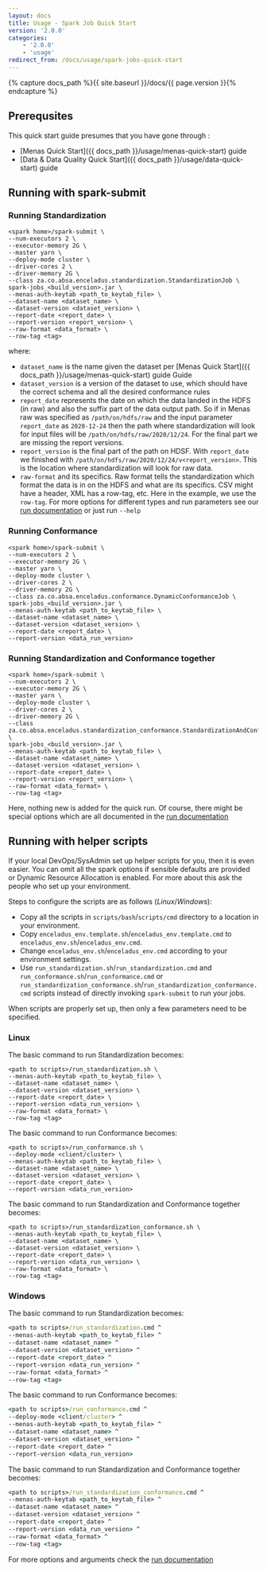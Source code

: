 ```yaml
---
layout: docs
title: Usage - Spark Job Quick Start
version: '2.0.0'
categories:
    - '2.0.0'
    - 'usage'
redirect_from: /docs/usage/spark-jobs-quick-start
---
```

{% capture docs_path %}{{ site.baseurl }}/docs/{{ page.version }}{% endcapture %}

## Prerequsites

This quick start guide presumes that you have gone through :

- [Menas Quick Start]({{ docs_path }}/usage/menas-quick-start) guide
- [Data & Data Quality Quick Start]({{ docs_path }}/usage/data-quick-start) guide

## Running with spark-submit

### Running Standardization

```shell
<spark home>/spark-submit \
--num-executors 2 \
--executor-memory 2G \
--master yarn \
--deploy-mode cluster \
--driver-cores 2 \
--driver-memory 2G \
--class za.co.absa.enceladus.standardization.StandardizationJob \
spark-jobs_<build_version>.jar \
--menas-auth-keytab <path_to_keytab_file> \
--dataset-name <dataset_name> \
--dataset-version <dataset_version> \
--report-date <report_date> \
--report-version <report_version> \
--raw-format <data_format> \
--row-tag <tag>
```

where:

- `dataset_name` is the name given the dataset per [Menas Quick Start]({{ docs_path }}/usage/menas-quick-start) guide Guide
- `dataset_version` is a version of the dataset to use, which should have the correct schema and all the desired conformance rules 
- `report_date` represents the date on which the data landed in the HDFS (in raw) and also the suffix part of the data output path. So if in Menas raw was specified as `/path/on/hdfs/raw` and the input parameter `report_date` as `2020-12-24` then the path where standardization will look for input files will be `/path/on/hdfs/raw/2020/12/24`. For the final part we are missing the report versions.
- `report_version` is the final part of the path on HDSF. With `report_date` we finished with `/path/on/hdfs/raw/2020/12/24/v<report_version>`. This is the location where standardization will look for raw data.
- `raw-format` and its specifics. Raw format tells the standardization which format the data is in on the HDFS and what are its specifics. CSV might have a header, XML has a row-tag, etc. Here in the example, we use the `row-tag`. For more options for different types and run parameters see our [run documentation](https://absaoss.github.io/enceladus/docs/2.0.0/usage/run) or just run `--help`


### Running Conformance

```shell
<spark home>/spark-submit \
--num-executors 2 \
--executor-memory 2G \
--master yarn \
--deploy-mode cluster \
--driver-cores 2 \
--driver-memory 2G \
--class za.co.absa.enceladus.conformance.DynamicConformanceJob \
spark-jobs_<build_version>.jar \
--menas-auth-keytab <path_to_keytab_file> \
--dataset-name <dataset_name> \
--dataset-version <dataset_version> \
--report-date <report_date> \
--report-version <data_run_version>
```

### Running Standardization and Conformance together

```shell
<spark home>/spark-submit \
--num-executors 2 \
--executor-memory 2G \
--master yarn \
--deploy-mode cluster \
--driver-cores 2 \
--driver-memory 2G \
--class za.co.absa.enceladus.standardization_conformance.StandardizationAndConformanceJob \
spark-jobs_<build_version>.jar \
--menas-auth-keytab <path_to_keytab_file> \
--dataset-name <dataset_name> \
--dataset-version <dataset_version> \
--report-date <report_date> \
--report-version <report_version> \
--raw-format <data_format> \
--row-tag <tag>
```

Here, nothing new is added for the quick run. Of course, there might be special options which are all documented in the [run documentation](https://absaoss.github.io/enceladus/docs/2.0.0/usage/run)

## Running with helper scripts

If your local DevOps/SysAdmin set up helper scripts for you, then it is even easier. You can omit all the spark options if sensible defaults are provided or Dynamic Resource Allocation is enabled. For more about this ask the people who set up your environment.

Steps to configure the scripts are as follows (_Linux_/_Windows_):
* Copy all the scripts in `scripts/bash`/`scripts/cmd` directory to a location in your environment.
* Copy `enceladus_env.template.sh`/`enceladus_env.template.cmd` to `enceladus_env.sh`/`enceladus_env.cmd`.
* Change `enceladus_env.sh`/`enceladus_env.cmd` according to your environment settings.
* Use `run_standardization.sh`/`run_standardization.cmd` and `run_conformance.sh`/`run_conformance.cmd` or `run_standardization_conformance.sh`/`run_standardization_conformance.cmd` scripts instead of directly invoking `spark-submit` to run your jobs.

When scripts are properly set up, then only a few parameters need to be specified.

### Linux

The basic command to run Standardization becomes:

```shell
<path to scripts>/run_standardization.sh \
--menas-auth-keytab <path_to_keytab_file> \
--dataset-name <dataset_name> \
--dataset-version <dataset_version> \
--report-date <report_date> \
--report-version <data_run_version> \
--raw-format <data_format> \
--row-tag <tag>
```

The basic command to run Conformance becomes:

```shell
<path to scripts>/run_conformance.sh \
--deploy-mode <client/cluster> \
--menas-auth-keytab <path_to_keytab_file> \
--dataset-name <dataset_name> \
--dataset-version <dataset_version> \
--report-date <report_date> \
--report-version <data_run_version>
```

The basic command to run Standardization and Conformance together becomes:

```shell
<path to scripts>/run_standardization_conformance.sh \
--menas-auth-keytab <path_to_keytab_file> \
--dataset-name <dataset_name> \
--dataset-version <dataset_version> \
--report-date <report_date> \
--report-version <data_run_version> \
--raw-format <data_format> \
--row-tag <tag>
```

### Windows

The basic command to run Standardization becomes:

```cmd
<path to scripts>/run_standardization.cmd ^
--menas-auth-keytab <path_to_keytab_file> ^
--dataset-name <dataset_name> ^
--dataset-version <dataset_version> ^
--report-date <report_date> ^
--report-version <data_run_version> ^
--raw-format <data_format> ^
--row-tag <tag>
```

The basic command to run Conformance becomes:

```cmd
<path to scripts>/run_conformance.cmd ^
--deploy-mode <client/cluster> ^
--menas-auth-keytab <path_to_keytab_file> ^
--dataset-name <dataset_name> ^
--dataset-version <dataset_version> ^
--report-date <report_date> ^
--report-version <data_run_version>
```

The basic command to run Standardization and Conformance together becomes:

```cmd
<path to scripts>/run_standardization_conformance.cmd ^
--menas-auth-keytab <path_to_keytab_file> ^
--dataset-name <dataset_name> ^
--dataset-version <dataset_version> ^
--report-date <report_date> ^
--report-version <data_run_version> ^
--raw-format <data_format> ^
--row-tag <tag>
```


For more options and arguments check the [run documentation](https://absaoss.github.io/enceladus/docs/2.0.0/usage/run)
